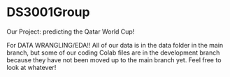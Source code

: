 # DS3001Group
Our Project: predicting the Qatar World Cup!

For DATA WRANGLING/EDA!! All of our data is in the data folder in the main branch, but some
of our coding Colab files are in the development branch because they have not been moved up to 
the main branch yet. Feel free to look at whatever!
